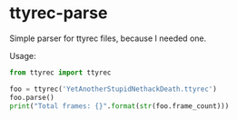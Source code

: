 # ttyrec-parse
Simple parser for ttyrec files, because I needed one.

Usage:

```python
from ttyrec import ttyrec

foo = ttyrec('YetAnotherStupidNethackDeath.ttyrec')
foo.parse()
print("Total frames: {}".format(str(foo.frame_count)))
```
